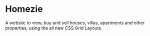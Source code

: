 # Homezie
A website to view, buy and sell houses, villas, apartments and other properties, using the all new CSS Grid Layouts.
